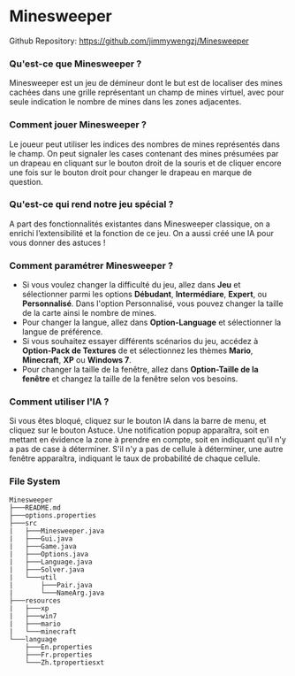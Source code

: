 # Minesweeper
Github Repository: <https://github.com/jimmywengzj/Minesweeper>

### Qu'est-ce que Minesweeper ?
Minesweeper est un jeu de démineur dont le but est de localiser des mines cachées dans une grille représentant un champ de mines virtuel, avec pour seule indication le nombre de mines dans les zones adjacentes. 

### Comment jouer Minesweeper ?
Le joueur peut utiliser les indices des nombres de mines représentés dans le champ. 
On peut signaler les cases contenant des mines présumées par un drapeau en cliquant sur le bouton droit de la souris et de cliquer encore une fois sur le bouton droit pour changer le drapeau en marque de question. 

### Qu'est-ce qui rend notre jeu spécial ?
A part des fonctionnalités existantes dans Minesweeper classique, on a enrichi l’extensibilité et la fonction de ce jeu. On a aussi créé une IA pour vous donner des astuces !

### Comment paramétrer Minesweeper ?
  * Si vous voulez changer la difficulté du jeu, allez dans **Jeu** et sélectionner parmi les options **Débudant**, **Intermédiare**, **Expert**, ou **Personnalisé**. Dans l'option Personnalisé, vous pouvez changer la taille de la carte ainsi le nombre de mines.
  * Pour changer la langue, allez dans **Option-Language** et sélectionner la langue de préférence.
  * Si vous souhaitez essayer différents scénarios du jeu, accédez à **Option-Pack de Textures** de et sélectionnez les thèmes **Mario**, **Minecraft**, **XP** ou **Windows 7**.
  * Pour changer la taille de la fenêtre, allez dans **Option-Taille de la fenêtre** et changez la taille de la fenêtre selon vos besoins.

### Comment utiliser l'IA ?
Si vous êtes bloqué, cliquez sur le bouton IA dans la barre de menu, et cliquez sur le bouton Astuce. Une notification popup apparaîtra, soit en mettant en évidence la zone à prendre en compte, soit en indiquant qu'il n'y a pas de case à déterminer. S'il n'y a pas de cellule à déterminer, une autre fenêtre apparaîtra, indiquant le taux de probabilité de chaque cellule.  

### File System
```
Minesweeper
├───README.md
├───options.properties
├───src
|   ├───Minesweeper.java
|   ├───Gui.java
|   ├───Game.java
|   ├───Options.java
|   ├───Language.java
|   ├───Solver.java
|   └───util
|       ├───Pair.java
|       └───NameArg.java
├───resources
|   ├───xp
|   ├───win7
|   ├───mario
|   └───minecraft
└───language
    ├───En.properties
    ├───Fr.properties
    └───Zh.tpropertiesxt
```
